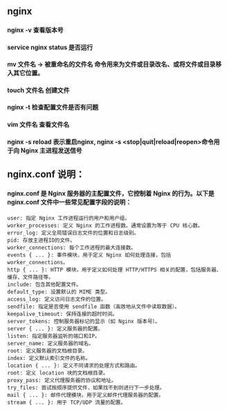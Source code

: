 ## nginx
#### nginx -v 查看版本号
#### service nginx status 是否运行
#### mv 文件名 -> 被重命名的文件名 命令用来为文件或目录改名、或将文件或目录移入其它位置。
#### touch 文件名 创建文件
#### nginx -t 检查配置文件是否有问题
#### vim 文件名 查看文件名
#### nginx -s reload 表示重启nginx, nginx -s <stop|quit|reload|reopen>命令用于向 Nginx 主进程发送信号 

## nginx.conf 说明：
#### nginx.conf 是 Nginx 服务器的主配置文件，它控制着 Nginx 的行为。以下是 nginx.conf 文件中一些常见配置字段的说明：
    user: 指定 Nginx 工作进程运行的用户和用户组。
    worker_processes: 定义 Nginx 的工作进程数。通常设置为等于 CPU 核心数。
    error_log: 定义全局错误日志文件的位置和日志级别。
    pid: 存放主进程ID的文件。
    worker_connections: 每个工作进程的最大连接数。
    events { ... }: 事件模块，用于定义 Nginx 如何处理连接，包括 worker_connections。
    http { ... }: HTTP 模块，用于定义如何处理 HTTP/HTTPS 相关的配置，包括服务器、缓存、文件路径等。
    include: 包含其他配置文件。
    default_type: 设置默认的 MIME 类型。
    access_log: 定义访问日志文件的位置。
    sendfile: 指定是否使用 sendfile 函数（高效地从文件中读取数据）。
    keepalive_timeout: 保持连接的超时时间。
    server_tokens: 控制服务器标记的显示（如 Nginx 版本号）。
    server { ... }: 定义服务器的配置。
    listen: 指定服务器监听的端口和IP。
    server_name: 定义服务器的域名。
    root: 定义服务器的文档根目录。
    index: 定义默认索引文件的名称。
    location { ... }: 定义不同请求的处理方式和路由。
    root: 定义 location 块的文档根目录。
    proxy_pass: 定义代理服务器的协议和地址。
    try_files: 尝试按顺序提供文件，如果找不到则进行下一步处理。
    mail { ... }: 邮件代理模块，用于定义邮件代理服务器的配置。
    stream { ... }: 用于 TCP/UDP 流量的配置。
